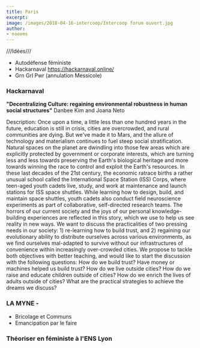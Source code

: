 ```yaml
---
title: Paris
excerpt:
image: /images/2018-04-16-intercoop/Intercoop forum ouvert.jpg
author:
- noeems
---
```

///Idées///
- Autodéfense féministe
- Hackarnaval https://hackarnaval.online/
- Grn Grl Pwr (annulation Messicole)

### Hackarnaval

**"Decentralizing Culture: regaining environmental robustness in human social structures"**
Danbee Kim and Joana Neto

Description: Once upon a time, a little less than one hundred years in the future, education is still in crisis, cities are overcrowded, and rural communities are dying. But we've made it to Mars, and the allure of technology and materialism continues to fuel steep social stratification. Natural spaces on the planet are dwindling into those few areas which are explicitly protected by government or corporate interests, which are turning less and less towards preserving the Earth's biological heritage and more towards winning the race to control and exploit the Earth's resources. In these last decades of the 21st century, the economic ratrace births a rather unusual school called the International Space Station (ISS) Corps, where teen-aged youth cadets live, study, and work at maintenance and launch stations for ISS space shuttles. While learning how to design, build, and maintain space shuttles, youth cadets also conduct field neuroscience experiments as part of collaborative, self-directed research teams. The horrors of our current society and the joys of our personal knowledge-building experiences are reflected in this story, which we use to help us see reality in new ways. We want to discuss the practicalities of two pressing needs in our society: 1) re-learning how to build trust, and 2) regaining our evolutionary ability to distribute ourselves across various environments, as we find ourselves mal-adapted to survive without our infrastructures of convenience within increasingly over-crowded cities. We propose to tackle both objectives with better teaching, and would like to start the discussion with the following questions: How do we build trust? Have money or machines helped us build trust? How do we live outside cities? How do we raise and educate children outside of cities? How do we enrich the lives of adults outside of cities? What are the practical strategies to achieve the dreams we discuss?


### LA MYNE -
- Bricolage et Communs
- Emancipation par le faire

### Théoriser en féministe à l'ENS Lyon
